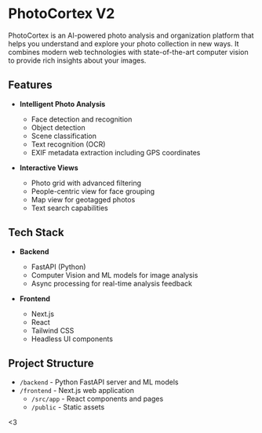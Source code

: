 # PhotoCortex V2
PhotoCortex is an AI-powered photo analysis and organization platform that helps you understand and explore your photo collection in new ways. It combines modern web technologies with state-of-the-art computer vision to provide rich insights about your images.

## Features

- **Intelligent Photo Analysis**
  - Face detection and recognition
  - Object detection
  - Scene classification
  - Text recognition (OCR)
  - EXIF metadata extraction including GPS coordinates

- **Interactive Views**
  - Photo grid with advanced filtering
  - People-centric view for face grouping
  - Map view for geotagged photos
  - Text search capabilities

## Tech Stack

- **Backend**
  - FastAPI (Python)
  - Computer Vision and ML models for image analysis
  - Async processing for real-time analysis feedback

- **Frontend**
  - Next.js
  - React
  - Tailwind CSS
  - Headless UI components

## Project Structure
- `/backend` - Python FastAPI server and ML models
- `/frontend` - Next.js web application
  - `/src/app` - React components and pages
  - `/public` - Static assets

 <3 